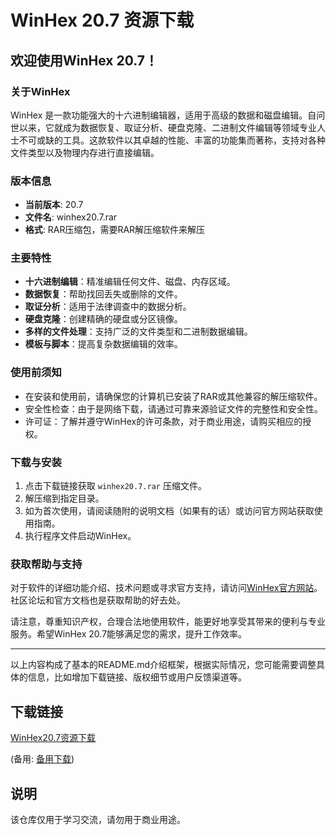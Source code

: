# WinHex 20.7 资源下载

## 欢迎使用WinHex 20.7！

### 关于WinHex
WinHex 是一款功能强大的十六进制编辑器，适用于高级的数据和磁盘编辑。自问世以来，它就成为数据恢复、取证分析、硬盘克隆、二进制文件编辑等领域专业人士不可或缺的工具。这款软件以其卓越的性能、丰富的功能集而著称，支持对各种文件类型以及物理内存进行直接编辑。

### 版本信息
- **当前版本**: 20.7
- **文件名**: winhex20.7.rar
- **格式**: RAR压缩包，需要RAR解压缩软件来解压

### 主要特性
- **十六进制编辑**：精准编辑任何文件、磁盘、内存区域。
- **数据恢复**：帮助找回丢失或删除的文件。
- **取证分析**：适用于法律调查中的数据分析。
- **硬盘克隆**：创建精确的硬盘或分区镜像。
- **多样的文件处理**：支持广泛的文件类型和二进制数据编辑。
- **模板与脚本**：提高复杂数据编辑的效率。

### 使用前须知
- 在安装和使用前，请确保您的计算机已安装了RAR或其他兼容的解压缩软件。
- 安全性检查：由于是网络下载，请通过可靠来源验证文件的完整性和安全性。
- 许可证：了解并遵守WinHex的许可条款，对于商业用途，请购买相应的授权。

### 下载与安装
1. 点击下载链接获取 `winhex20.7.rar` 压缩文件。
2. 解压缩到指定目录。
3. 如为首次使用，请阅读随附的说明文档（如果有的话）或访问官方网站获取使用指南。
4. 执行程序文件启动WinHex。

### 获取帮助与支持
对于软件的详细功能介绍、技术问题或寻求官方支持，请访问[WinHex官方网站](https://www.x-ways.net/winhex/)。社区论坛和官方文档也是获取帮助的好去处。

请注意，尊重知识产权，合理合法地使用软件，能更好地享受其带来的便利与专业服务。希望WinHex 20.7能够满足您的需求，提升工作效率。

---

以上内容构成了基本的README.md介绍框架，根据实际情况，您可能需要调整具体的信息，比如增加下载链接、版权细节或用户反馈渠道等。

## 下载链接
[WinHex20.7资源下载](https://pan.quark.cn/s/3d994b0c740f) 

(备用: [备用下载](https://pan.baidu.com/s/1K4-V3XEJL-Gf4tAoDqjqRA?pwd=1234))

## 说明

该仓库仅用于学习交流，请勿用于商业用途。
